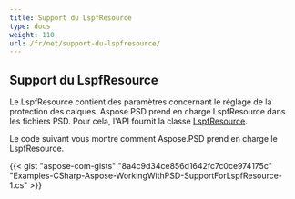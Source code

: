 ```yaml
---
title: Support du LspfResource
type: docs
weight: 110
url: /fr/net/support-du-lspfresource/
---
```


## **Support du LspfResource**
Le LspfResource contient des paramètres concernant le réglage de la protection des calques. Aspose.PSD prend en charge LspfResource dans les fichiers PSD. Pour cela, l'API fournit la classe [LspfResource](https://reference.aspose.com/net/psd/aspose.psd.fileformats.psd.layers.layerresources/lspfresource).

Le code suivant vous montre comment Aspose.PSD prend en charge le LspfResource.

{{< gist "aspose-com-gists" "8a4c9d34ce856d1642fc7c0ce974175c" "Examples-CSharp-Aspose-WorkingWithPSD-SupportForLspfResource-1.cs" >}}

